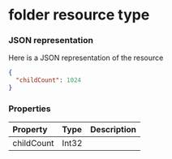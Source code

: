 # folder resource type



### JSON representation

Here is a JSON representation of the resource

<!-- {
  "blockType": "resource",
  "optionalProperties": [

  ],
  "@odata.type": "microsoft.graph.folder"
}-->

```json
{
  "childCount": 1024
}

```
### Properties
| Property	   | Type	|Description|
|:---------------|:--------|:----------|
|childCount|Int32||

<!-- uuid: c1a5bb6e-d3e6-42d5-9186-ba1d83044a4e
2015-10-15 03:41:19 UTC -->
<!-- {
  "type": "#page.annotation",
  "description": "folder resource",
  "keywords": "",
  "section": "documentation",
  "tocPath": ""
}-->